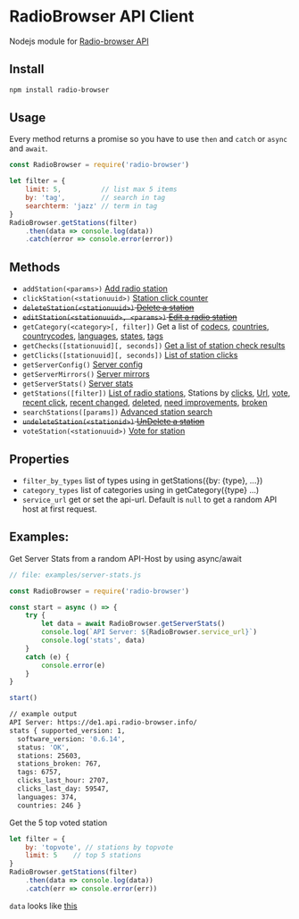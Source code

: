 # RadioBrowser API Client

Nodejs module for [Radio-browser API](https://de1.api.radio-browser.info/)

## Install

```bash
npm install radio-browser
```

## Usage

Every method returns a promise so you have to use `then` and `catch` or `async` and `await`.

```js
const RadioBrowser = require('radio-browser')

let filter = {
    limit: 5,          // list max 5 items
    by: 'tag',         // search in tag
    searchterm: 'jazz' // term in tag
}
RadioBrowser.getStations(filter)
    .then(data => console.log(data))
    .catch(error => console.error(error))
```

## Methods

* `addStation(<params>)` [Add radio station](https://de1.api.radio-browser.info/#Add_radio_station)
* `clickStation(<stationuuid>)` [Station click counter](https://de1.api.radio-browser.info/#Count_station_click)
* ~~`deleteStation(<stationuuid>)` [Delete a station](https://de1.api.radio-browser.info/#Delete_a_station)~~
* ~~`editStation(<stationuuid>, <params>)` [Edit a radio station](https://de1.api.radio-browser.info/#Edit_a_radio_station)~~
* `getCategory(<category>[, filter])` Get a list of [codecs](https://de1.api.radio-browser.info/#List_of_codecs), [countries](https://de1.api.radio-browser.info/#List_of_countries), [countrycodes](https://de1.api.radio-browser.info/#List_of_countrycodes), [languages](https://de1.api.radio-browser.info/#List_of_languages), [states](https://de1.api.radio-browser.info/#List_of_states), [tags](https://de1.api.radio-browser.info/#List_of_tags)
* `getChecks([stationuuid][, seconds])` [Get a list of station check results](https://de1.api.radio-browser.info/#Get_a_list_of_station_check_results)
* `getClicks([stationuuid][, seconds])` [List of station clicks](https://de1.api.radio-browser.info/#List_of_station_clicks)
* `getServerConfig()` [Server config](https://de1.api.radio-browser.info/#Server_config)
* `getServerMirrors()` [Server mirrors](https://de1.api.radio-browser.info/#Server_mirrors)
* `getServerStats()` [Server stats](https://de1.api.radio-browser.info/#Server_stats)
* `getStations([filter])` [List of radio stations](https://de1.api.radio-browser.info/#List_of_radio_stations), Stations by [clicks](https://de1.api.radio-browser.info/#Stations_by_clicks), [Url](https://de1.api.radio-browser.info/#Search_radio_stations_by_url),  [vote](https://de1.api.radio-browser.info/#Stations_by_votes), [recent click](https://de1.api.radio-browser.info/#Stations_by_recent_click), [recent changed](https://de1.api.radio-browser.info/#Stations_by_recently_changed), [deleted](https://de1.api.radio-browser.info/#Stations_that_got_deleted), [need improvements](https://de1.api.radio-browser.info/#Stations_that_need_improvements), [broken](https://de1.api.radio-browser.info/#Broken_stations)
* `searchStations([params])` [Advanced station search](https://de1.api.radio-browser.info/#Advanced_station_search)
* ~~`undeleteStation(<stationid>)` [UnDelete a station](https://de1.api.radio-browser.info/#UnDelete_a_station)~~
* `voteStation(<stationuuid>)` [Vote for station](https://de1.api.radio-browser.info/#Vote_for_station)

## Properties

* `filter_by_types` list of types using in getStations({by: {type}, ...})
* `category_types` list of categories using in getCategory({type} ...)
* `service_url` get or set the api-url. Default is `null` to get a random API host at first request.

## Examples:

Get Server Stats from a random API-Host by using async/await

```js
// file: examples/server-stats.js

const RadioBrowser = require('radio-browser')

const start = async () => {
    try {
        let data = await RadioBrowser.getServerStats()
        console.log(`API Server: ${RadioBrowser.service_url}`)
        console.log('stats', data)
    }
    catch (e) {
        console.error(e)
    }
}

start()
```

```bash
// example output
API Server: https://de1.api.radio-browser.info/
stats { supported_version: 1,
  software_version: '0.6.14',
  status: 'OK',
  stations: 25603,
  stations_broken: 767,
  tags: 6757,
  clicks_last_hour: 2707,
  clicks_last_day: 59547,
  languages: 374,
  countries: 246 }
```

Get the 5 top voted station 

```js
let filter = {
	by: 'topvote', // stations by topvote
	limit: 5    // top 5 stations
}
RadioBrowser.getStations(filter)
    .then(data => console.log(data))
    .catch(err => console.error(err))
```

`data` looks like [this](https://de1.api.radio-browser.info/json/stations/topvote/5)
